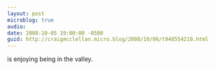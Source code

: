 ```yaml
---
layout: post
microblog: true
audio: 
date: 2008-10-05 19:00:00 -0500
guid: http://craigmcclellan.micro.blog/2008/10/06/t948554210.html
---
```

is enjoying being in the valley.

